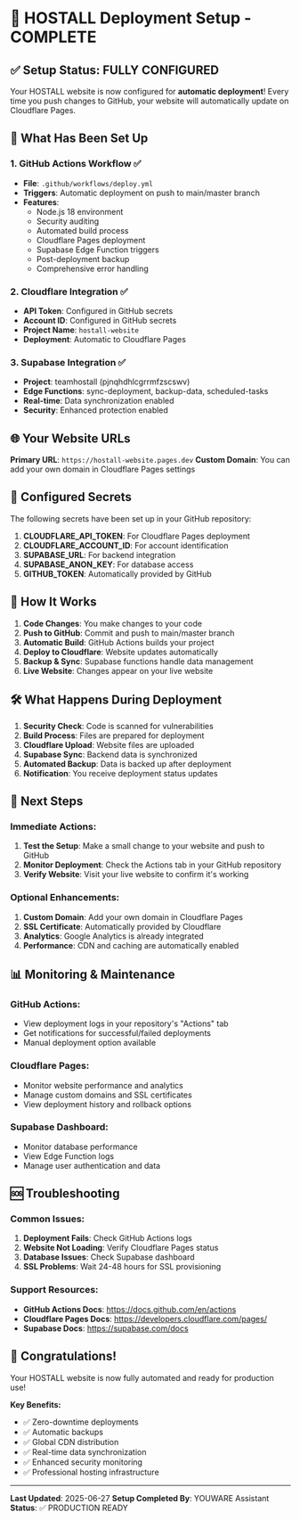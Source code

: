 # 🚀 HOSTALL Deployment Setup - COMPLETE

## ✅ Setup Status: FULLY CONFIGURED

Your HOSTALL website is now configured for **automatic deployment**! Every time you push changes to GitHub, your website will automatically update on Cloudflare Pages.

## 🔧 What Has Been Set Up

### 1. GitHub Actions Workflow ✅
- **File**: `.github/workflows/deploy.yml`
- **Triggers**: Automatic deployment on push to main/master branch
- **Features**:
  - Node.js 18 environment
  - Security auditing
  - Automated build process
  - Cloudflare Pages deployment
  - Supabase Edge Function triggers
  - Post-deployment backup
  - Comprehensive error handling

### 2. Cloudflare Integration ✅
- **API Token**: Configured in GitHub secrets
- **Account ID**: Configured in GitHub secrets
- **Project Name**: `hostall-website`
- **Deployment**: Automatic to Cloudflare Pages

### 3. Supabase Integration ✅
- **Project**: teamhostall (pjnqhdhlcgrrmfzscswv)
- **Edge Functions**: sync-deployment, backup-data, scheduled-tasks
- **Real-time**: Data synchronization enabled
- **Security**: Enhanced protection enabled

## 🌐 Your Website URLs

**Primary URL**: `https://hostall-website.pages.dev`
**Custom Domain**: You can add your own domain in Cloudflare Pages settings

## 🔐 Configured Secrets

The following secrets have been set up in your GitHub repository:

1. **CLOUDFLARE_API_TOKEN**: For Cloudflare Pages deployment
2. **CLOUDFLARE_ACCOUNT_ID**: For account identification
3. **SUPABASE_URL**: For backend integration
4. **SUPABASE_ANON_KEY**: For database access
5. **GITHUB_TOKEN**: Automatically provided by GitHub

## 🔄 How It Works

1. **Code Changes**: You make changes to your code
2. **Push to GitHub**: Commit and push to main/master branch
3. **Automatic Build**: GitHub Actions builds your project
4. **Deploy to Cloudflare**: Website updates automatically
5. **Backup & Sync**: Supabase functions handle data management
6. **Live Website**: Changes appear on your live website

## 🛠️ What Happens During Deployment

1. **Security Check**: Code is scanned for vulnerabilities
2. **Build Process**: Files are prepared for deployment
3. **Cloudflare Upload**: Website files are uploaded
4. **Supabase Sync**: Backend data is synchronized
5. **Automated Backup**: Data is backed up after deployment
6. **Notification**: You receive deployment status updates

## 🎯 Next Steps

### Immediate Actions:
1. **Test the Setup**: Make a small change to your website and push to GitHub
2. **Monitor Deployment**: Check the Actions tab in your GitHub repository
3. **Verify Website**: Visit your live website to confirm it's working

### Optional Enhancements:
1. **Custom Domain**: Add your own domain in Cloudflare Pages
2. **SSL Certificate**: Automatically provided by Cloudflare
3. **Analytics**: Google Analytics is already integrated
4. **Performance**: CDN and caching are automatically enabled

## 📊 Monitoring & Maintenance

### GitHub Actions:
- View deployment logs in your repository's "Actions" tab
- Get notifications for successful/failed deployments
- Manual deployment option available

### Cloudflare Pages:
- Monitor website performance and analytics
- Manage custom domains and SSL certificates
- View deployment history and rollback options

### Supabase Dashboard:
- Monitor database performance
- View Edge Function logs
- Manage user authentication and data

## 🆘 Troubleshooting

### Common Issues:
1. **Deployment Fails**: Check GitHub Actions logs
2. **Website Not Loading**: Verify Cloudflare Pages status
3. **Database Issues**: Check Supabase dashboard
4. **SSL Problems**: Wait 24-48 hours for SSL provisioning

### Support Resources:
- **GitHub Actions Docs**: https://docs.github.com/en/actions
- **Cloudflare Pages Docs**: https://developers.cloudflare.com/pages/
- **Supabase Docs**: https://supabase.com/docs

## 🎉 Congratulations!

Your HOSTALL website is now fully automated and ready for production use! 

**Key Benefits:**
- ✅ Zero-downtime deployments
- ✅ Automatic backups
- ✅ Global CDN distribution
- ✅ Real-time data synchronization
- ✅ Enhanced security monitoring
- ✅ Professional hosting infrastructure

---

**Last Updated**: 2025-06-27
**Setup Completed By**: YOUWARE Assistant
**Status**: ✅ PRODUCTION READY